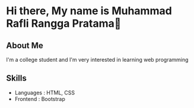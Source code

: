 # Hi there, My name is Muhammad Rafli Rangga Pratama👋

## About Me
I'm a college student and I'm very interested in learning web programming

## Skills
- Languages  : HTML, CSS
- Frontend   : Bootstrap


<!--
**m-RafliRangga-p/m-RafliRangga-p** is a ✨ _special_ ✨ repository because its `README.md` (this file) appears on your GitHub profile.

Here are some ideas to get you started:

- 🔭 I’m currently working on ...
- 🌱 I’m currently learning ...
- 👯 I’m looking to collaborate on ...
- 🤔 I’m looking for help with ...
- 💬 Ask me about ...
- 📫 How to reach me: ...
- 😄 Pronouns: ...
- ⚡ Fun fact: ...
-->
